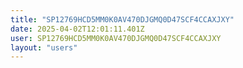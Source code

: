 ```yaml
---
title: "SP12769HCD5MM0K0AV470DJGMQ0D47SCF4CCAXJXY"
date: 2025-04-02T12:01:11.401Z
user: SP12769HCD5MM0K0AV470DJGMQ0D47SCF4CCAXJXY
layout: "users"
---
```

    